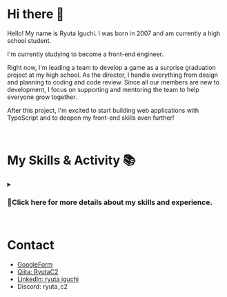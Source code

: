 # Hi there 👋
Hello! My name is Ryuta Iguchi. I was born in 2007 and am currently a high school student.

I'm currently studying to become a front-end engineer.

Right now, I'm leading a team to develop a game as a surprise graduation project at my high school. As the director, I handle everything from design and planning to coding and code review. Since all our members are new to development, I focus on supporting and mentoring the team to help everyone grow together.

After this project, I'm excited to start building web applications with TypeScript and to deepen my front-end skills even further!

<br>

# My Skills & Activity 📚

<details>
<summary><h3>🔎Click here for more details about my skills and experience.</h3></summary>



|Star|Level|Explanation|
|:--|:--|:--|
|★☆☆☆☆|Beginner|Knows almost nothing; unfamiliar with terms and tools.|
|★★☆☆☆|Novice|Has basic exposure; needs frequent guidance.|
|★★★☆☆|Intermediate|Can handle common tasks alone; limited with complex ones.|
|★★★★☆|Advanced|Works independently; solves problems and adds value.|
|★★★★★|Professional|Highly skilled; leads, mentors, and drives results.|

<br>

### Programming Languages

<table>
	<tr>
		<th colspan="2">Skills</th>
		<th>Description</th>
		<th>Skill Levels</th>
		<th>Experience</th>
	</tr>
	<tr>
		<td width="60"><img src="https://skillicons.dev/icons?i=html"></td>
		<td width="150">HTML</td>
		<td width="300">Markup for structuring web pages.</td>
		<td>★★☆☆☆</td>
		<td width="400">I learned the basics through self-study during junior high, and covered it a little more in high school classes.</td>
	</tr>
	<tr>
		<td><img src="https://skillicons.dev/icons?i=css"></td>
		<td>CSS</td>
		<td>Stylesheet language for web design.</td>
		<td>★★☆☆☆</td>
		<td>Learned basic styling alongside HTML, mainly at a surface level.</td>
	</tr>
	<tr>
		<td><img src="https://skillicons.dev/icons?i=lua"></td>
		<td>Lua</td>
		<td>Lightweight scripting for embedded use.</td>
		<td>★☆☆☆☆</td>
		<td>Used for in-game programming in Stormworks.</td>
	</tr>
	<tr>
		<td><img src="https://github.com/user-attachments/assets/4fd6b754-08b6-4207-9c56-b7379d942a79"></td>
		<td>GDScript</td>
		<td>Godot’s dedicated scripting language.</td>
		<td>★★★★☆</td>
		<td>Used it for game development in high school; it was my first full-fledged programming language.</td>
	</tr>
	<tr>
		<td><img src="https://skillicons.dev/icons?i=py"></td>
		<td>Python</td>
		<td>Versatile language for many applications.</td>
		<td>★☆☆☆☆</td>
		<td>Briefly explored because it's similar to GDScript, but I've never studied it in depth.</td>
	</tr>
</table>

<br>

### Frameworks / Libraries / Engines / Dev Tools / DB

<table>
	<tr>
		<th colspan="2">Skills</th>
		<th>Description</th>
		<th>Skill Levels</th>
		<th>Experience</th>
	</tr>
	<tr>
		<td width="60"><img src="https://github.com/user-attachments/assets/0ed2bae2-19c2-44b7-b606-f2ec908ebee5"></td>
		<td width="150">Godot</td>
		<td width="300">Game Engine</td>
		<td>★★★★☆</td>
		<td width="400">Used in a high school team for game development; handled 2D well and tried some basic 3D.</td>
	</tr>
	<tr>
		<td><img src="https://skillicons.dev/icons?i=git"></td>
		<td>Git</td>
		<td>Version Control Tool</td>
		<td>★★★★☆</td>
		<td>Set up and managed environments with full GitHub integration, from initial setup to operations.</td>
	</tr>
	<tr>
		<td><img src="https://skillicons.dev/icons?i=github"></td>
		<td>GitHub</td>
		<td>Code Hosting Platform</td>
		<td>★★★★☆</td>
		<td>Contributed to team projects using all basic GitHub features, including issues, pull requests, and Actions.</td>
	</tr>
  	<tr>
		<td><img src="https://skillicons.dev/icons?i=aws"></td>
		<td>AWS</td>
		<td>Cloud Platform</td>
		<td>★★☆☆☆</td>
		<td>Implemented a basic leaderboard for a game; experience limited to simple use cases.Studying to get a qualification.</td>
	</tr>
  	<tr>
		<td><img src="https://skillicons.dev/icons?i=docker"></td>
		<td>Docker</td>
		<td>Tech to run apps consistently across environments.</td>
		<td>★☆☆☆☆</td>
		<td>I plan to use it in the next development.</td>
	</tr>
</table>

<br>

### Editors / Creation Tools

<table>
	<tr>
		<th colspan="2">Skills</th>
		<th>Description</th>
		<th>Skill Levels</th>
		<th>Experience</th>
	</tr>
	<tr>
		<td width="60"><img src="https://github.com/user-attachments/assets/ce57df73-68f5-475b-a480-06e78589b591"></td>
		<td width="150">GIMP</td>
		<td width="300">Image Editing Tool</td>
		<td>★★★★☆</td>
		<td width="400">Used for all image editing tasks.</td>
	</tr>
	<tr>
		<td><img src="https://github.com/user-attachments/assets/7e2683e0-9a18-4a1e-a9ad-f1279ce1003c"></td>
		<td>Clip Studio Paint</td>
		<td>Digital Illustration Tool</td>
		<td>★★★★☆</td>
		<td>Main tool for illustration; used for rough designs in development.</td>
	</tr>
	<tr>
		<td><img src="https://github.com/user-attachments/assets/c498e855-1b91-4e90-95a9-d8aa96168e6c"></td>
		<td>Aseprite</td>
		<td>Pixel Art & Animation Tool</td>
		<td>★★★★★</td>
		<td>Created 2D game assets.</td>
	</tr>
	<tr>
		<td><img src="https://github.com/user-attachments/assets/2f0370b5-df7e-49bb-99f8-f5df1213bea4"></td>
		<td>DaVinci Resolve</td>
		<td>Video Editing & Color Grading Tool</td>
		<td>★★★☆☆</td>
		<td>Made a surprise video in junior high school; now used for light video editing.</td>
	</tr>
	<tr>
		<td><img src="https://skillicons.dev/icons?i=blender"></td>
		<td>Blender</td>
		<td>3D Modeling & Animation Tool</td>
		<td>★☆☆☆☆</td>
		<td>Still learning; completed a few tutorial-level projects.</td>
	</tr>
</table>
</details>

<br>

# Contact
- [GoogleForm](https://forms.gle/6rVsn7gVPNLz9UWC6)
- [Qiita: RyutaC2](https://qiita.com/RyutaC2)
- [LinkedIn: ryuta iguchi](https://www.linkedin.com/in/%E9%9A%86%E5%A4%AA-%E4%BA%95%E5%8F%A3-57a501372/)
- Discord: ryuta_c2
